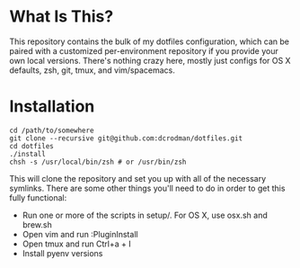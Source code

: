 What Is This?
============

This repository contains the bulk of my dotfiles configuration, which can be paired
with a customized per-environment repository if you provide your own local versions.
There's nothing crazy here, mostly just configs for OS X defaults, zsh, git, tmux,
and vim/spacemacs.

Installation
============

    cd /path/to/somewhere
    git clone --recursive git@github.com:dcrodman/dotfiles.git
    cd dotfiles
    ./install
    chsh -s /usr/local/bin/zsh # or /usr/bin/zsh

This will clone the repository and set you up with all of the necessary symlinks.
There are some other things you'll need to do in order to get this fully functional:
* Run one or more of the scripts in setup/. For OS X, use osx.sh and brew.sh
* Open vim and run :PluginInstall
* Open tmux and run Ctrl+a + I
* Install pyenv versions